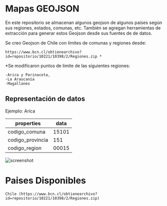# Mapas GEOJSON 

En este repositorio se almacenan algunos geojson de algunos países según sus regiones, estados, comunas, etc.
También se agregan herramientas de extracción para generar estos Geojson desde sus fuentes de de datos.

Se creo Geojson de Chile con limites de comunas y regiones desde:

	
	https://www.bcn.cl/obtienearchivo?id=repositorio/10221/10398/2/Regiones.zip *
	

*Se modificaron puntos de limite de las siguientes regiones:
	
	-Arica y Parinacota,
	-La Araucanía
	-Magallanes

## Representación de datos

Ejemplo: Arica

| properties | data |
| ------------- | ------------- |
| codigo_comuna  | 15101   |
| codigo_provincia | 151  |
| codigo_region | 00015  |

![screenshot](https://user-images.githubusercontent.com/75143749/131441310-663556eb-ef47-47bb-a3e1-9fd3283c1d72.png)

# Paises Disponibles
	
	Chile (https://www.bcn.cl/obtienearchivo?id=repositorio/10221/10398/2/Regiones.zip)

	